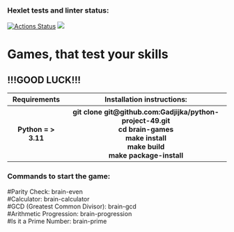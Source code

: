 ### Hexlet tests and linter status:
[![Actions Status](https://github.com/Gadjijka/python-project-49/actions/workflows/hexlet-check.yml/badge.svg)](https://github.com/Gadjijka/python-project-49/actions)
<a href="https://codeclimate.com/github/Gadjijka/python-project-49/maintainability"><img src="https://api.codeclimate.com/v1/badges/0c9b070ad9c754e0b916/maintainability" /></a>
<h1>Games, that test your skills</h1>
<h2>!!!GOOD LUCK!!!</h2>


<table>
  <thead>
    <tr>
      <th>Requirements</th>
      <th>Installation instructions:</th>
    </tr>
  </thead>
  <tbody>
    <tr>
      <th>Python = > 3.11</th>
      <th>
          <div>git clone git@github.com:Gadjijka/python-project-49.git</div>
          <div>cd brain-games</div>
          <div>make install</div>
          <div>make build</div>
          <div>make package-install</div>
      </th>
    </tr>
  </tbody>
</table>

<h3>Commands to start the game:</h3>
<div>#Parity Check:
brain-even
</div>
<div>#Calculator:
brain-calculator
</div>
<div>#GCD (Greatest Common Divisor):
brain-gcd
</div>
<div>#Arithmetic Progression:
brain-progression
</div>
<div>#Is it a Prime Number:  
brain-prime</div>
